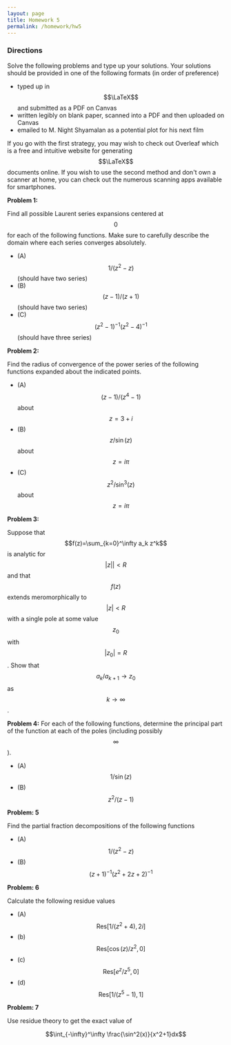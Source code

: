```yaml
---
layout: page
title: Homework 5
permalink: /homework/hw5
---
```


### Directions
Solve the following problems and type up your solutions.  Your solutions should be provided in one of the following formats (in order of preference)
* typed up in $$\LaTeX$$ and submitted as a PDF on Canvas
* written legibly on blank paper, scanned into a PDF and then uploaded on Canvas
* emailed to M. Night Shyamalan as a potential plot for his next film

If you go with the first strategy, you may wish to check out Overleaf which is a free and intuitive website for generating $$\LaTeX$$ documents online.
If you wish to use the second method and don't own a scanner at home, you can check out the numerous scanning apps available for smartphones.


**Problem 1:**

Find all possible Laurent series expansions centered at $$0$$ for each of the following functions.  Make sure to carefully describe the domain where each series converges absolutely.

* (A) $$1/(z^2-z)$$ (should have two series)
* (B) $$(z-1)/(z+1)$$ (should have two series)
* (C) $$(z^2-1)^{-1}(z^2-4)^{-1}$$ (should have three series)

**Problem 2:**

Find the radius of convergence of the power series of the following functions expanded about the indicated points.

* (A) $$(z-1)/(z^4-1)$$ about $$z = 3+i$$
* (B) $$z/\sin(z)$$ about $$z = i\pi$$
* (C) $$z^2/\sin^3(z)$$ about $$z= i\pi$$

**Problem 3:**

Suppose that $$f(z)=\sum_{k=0}^\infty a_k z^k$$ is analytic for $$\lvert z\rvert \rvert < R$$ and that $$f(z)$$ extends meromorphically to  $$\lvert z\rvert < R$$ with a single pole at some value $$z_0$$ with $$\lvert z_0\rvert = R$$.  Show that $$a_k/a_{k+1}\rightarrow z_0$$ as $$k\rightarrow\infty$$.

**Problem 4:**
For each of the following functions, determine the principal part of the function at each of the poles (including possibly $$\infty$$).

* (A) $$1/\sin(z)$$
* (B) $$z^2/(z-1)$$

**Problem: 5**

Find the partial fraction decompositions of the following functions

* (A) $$1/(z^2-z)$$
* (B) $$(z+1)^{-1}(z^2+2z+2)^{-1}$$

**Problem: 6**

Calculate the following residue values

* (A) $$\text{Res}[1/(z^2+4),2i]$$
* (b) $$\text{Res}[\cos(z)/z^2,0]$$
* (c) $$\text{Res}[e^z/z^5,0]$$
* (d) $$\text{Res}[1/(z^5-1),1]$$


**Problem: 7**

Use residue theory to get the exact value of

$$\int_{-\infty}^\infty \frac{\sin^2(x)}{x^2+1}dx$$


